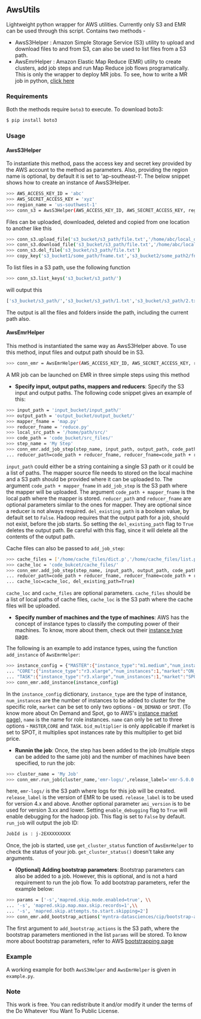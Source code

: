 ## AwsUtils

Lightweight python wrapper for AWS utilities. Currently only S3 and EMR can be used through this script. Contains two methods - 
 - AwsS3Helper : Amazon Simple Storage Service (S3) utility to upload and download files to and from S3, can also be used to list files from a S3 path.
 - AwsEmrHelper :  Amazon Elastic Map Reduce (EMR) utility to create clusters, add job steps and run Map Reduce job flows programatically. This is only the wrapper to deploy MR jobs. To see, how to write a MR job in python, [click here](https://github.com/amberm291/MatrixMultiplyMR)

### Requirements

Both the methods require `boto3` to execute. To download boto3: 

```bash
$ pip install boto3
```

### Usage

#### AwsS3Helper

To instantiate this method, pass the access key and secret key provided by the AWS account to the method as parameters. Also, providing the region name is optional, by default it is set to 'ap-southeast-1'. The below snippet shows how to create an instance of AwsS3Helper.

```bash
>>> AWS_ACCESS_KEY_ID = 'abc'
>>> AWS_SECRET_ACCESS_KEY = 'xyz'
>>> region_name = 'us-southwest-1'
>>> conn_s3 = AwsS3Helper(AWS_ACCESS_KEY_ID, AWS_SECRET_ACCESS_KEY, region_name=region_name)
```

Files can be uploaded, downloaded, deleted and copied from one location to another like this

```bash
>>> conn_s3.upload_file('s3_bucket/s3_path/file.txt','/home/abc/local_dir/file.txt')
>>> conn_s3.download_file('s3_bucket/s3_path/file.txt','/home/abc/local_dir/file.txt')
>>> conn_s3.del_file('s3_bucket/s3_path/file.txt')
>>> copy_key('s3_bucket1/some_path/fname.txt','s3_bucket2/some_path2/fname2.txt')
```

To list files in a S3 path, use the following function

```bash
>>> conn_s3.list_keys('s3_bucket/s3_path/')
```

will output this

```bash
['s3_bucket/s3_path/','s3_bucket/s3_path/1.txt','s3_bucket/s3_path/2.txt']
```

The output is all the files and folders inside the path, including the current path also.

#### AwsEmrHelper

This method is instantiated the same way as AwsS3Helper above. To use this method, input files and output path should be in S3.

```bash
>>> conn_emr = AwsEmrHelper(AWS_ACCESS_KEY_ID, AWS_SECRET_ACCESS_KEY, region_name=region_name)
```

A MR job can be launched on EMR in three simple steps using this method

- **Specify input, output paths, mappers and reducers**: Specify the S3 input and output paths. The following code snippet gives an example of this:

```bash
>>> input_path = 'input_bucket/input_path/'   
>>> output_path = 'output_bucket/output_bucket/'   
>>> mapper_fname = 'map.py'
>>> reducer_fname = 'reduce.py'
>>> local_src_path = '/home/path/src/'  
>>> code_path = 'code_bucket/src_files/'    
>>> step_name = 'My Step'  
>>> conn_emr.add_job_step(step_name, input_path, output_path, code_path + mapper_fname, local_src_path + mapper_fname, \\
... reducer_path=code_path + reducer_fname, reducer_fname=code_path + reducer_fname, del_existing_path=True)
```

`input_path` could either be a string containing a single S3 path or it could be a list of paths. The mapper source file needs to stored on the local machine and a S3 path should be provided where it can be uploaded to. The argument `code_path + mapper_fname` in `add_job_step` is the S3 path where the mapper will be uploaded. The argument `code_path + mapper_fname` is the local path where the mapper is stored. `reducer_path` and `reducer_fname` are optional parameters similar to the ones for mapper. They are optional since a reducer is not always required. `del_existing_path` is a boolean value, by default set to `False`. Hadoop requires that the output path for a job, should not exist, before the job starts. So setting the `del_existing_path` flag to `True` deletes the output path. Be careful with this flag, since it will delete all the contents of the output path.

Cache files can also be passed to `add_job_step`:

```bash
>>> cache_files = ['/home/cache_files/dict.p','/home/cache_files/list.p'] 
>>> cache_loc = 'code_bukcet/cache_files/'
>>> conn_emr.add_job_step(step_name, input_path, output_path, code_path + mapper_fname, local_src_path + mapper_fname,\\
... reducer_path=code_path + reducer_fname, reducer_fname=code_path + reducer_fname, cache_files=cache_files, \\
... cache_loc=cache_loc, del_existing_path=True)
```

`cache_loc` and `cache_files` are optional parameters. `cache_files` should be a list of local paths of cache files, `cache_loc` is the S3 path where the cache files will be uploaded.

- **Specify number of machines and the type of machines**: AWS has the concept of instance types to classify the computing power of their machines. To know, more about them, check out their [instance type page](https://aws.amazon.com/ec2/instance-types/).

The following is an example to add instance types, using the function `add_instance` of `AwsEmrHelper`:

```bash
>>> instance_config = {"MASTER":{"instance_type":"m1.medium","num_instances":1,"market":"ON_DEMAND","name":"Main Nodes"},\\
... "CORE":{"instance_type":"r3.xlarge","num_instances":1,"market":"ON_DEMAND","name":"Worker Nodes"},\\
... "TASK":{"instance_type":"r3.xlarge","num_instances":1,"market":"SPOT","name":"Worker Nodes","bid_multiplier":1.3}}
>>> conn_emr.add_instance(instance_config)
``` 

In the `instance_config` dictionary, `instance_type` are the type of instance, `num_instances` are the number of instances to be added to cluster for the specific role, `market` can be set to only two options - `ON_DEMAND` or `SPOT`. (To know more about On Demand and Spot, go to AWS's [instance market page](https://aws.amazon.com/ec2/spot/)), `name` is the name for role instances. `name` can only be set to three options - `MASTER`,`CORE` and `TASK`. `bid_multiplier` is only applicable if market is set to SPOT, it multiplies spot instances rate by this multiplier to get bid price.

- **Runnin the job**: Once, the step has been added to the job (multiple steps can be added to the same job) and the number of machines have been specified, to run the job:

```bash
>>> cluster_name = 'My Job'
>>> conn_emr.run_job(cluster_name,'emr-logs/',release_label='emr-5.0.0', enable_debugging=True)
```

here, `emr-logs/` is the S3 path where logs for this job will be created. `release_label` is the version of EMR to be used. `release_label` is to be used for version 4.x and above. Another optional parameter `ami_version` is to be used for version 3.xx and lower. Setting `enable_debugging` flag to `True` will enable debugging for the hadoop job. This flag is set to `False` by default. `run_job` will output the job ID:

```bash
JobId is : j-2EXXXXXXXXX
```

Once, the job is started, use `get_cluster_status` function of `AwsEmrHelper` to check the status of your job. `get_cluster_status()` doesn't take any arguments.

- **(Optional) Adding bootstrap parameters**: Bootstrap parameters can also be added to a job. However, this is optional, and is not a hard requirement to run the job flow. To add bootstrap parameters, refer the example below:

```bash
>>> params = ['-s','mapred.skip.mode.enabled=true', \\
... '-s', 'mapred.skip.map.max.skip.records=1',\\
... '-s', 'mapred.skip.attempts.to.start.skipping=2']
>>> conn_emr.add_bootstrap_actions('myntra-datasciences/cip/bootstrap-actions/configure-hadoop',params)
```

The first argument to `add_bootstrap_actions` is the S3 path, where the bootstrap parameters mentioned in the list `params` will be stored. To know more about bootstrap parameters, refer to AWS [bootstrapping page](http://docs.aws.amazon.com/ElasticMapReduce/latest/DeveloperGuide/emr-plan-bootstrap.html)

### Example

A working example for both `AwsS3Helper` and `AwsEmrHelper` is given in `example.py`. 

### Note

This work is free. You can redistribute it and/or modify it under the terms of the Do Whatever You Want To Public License.